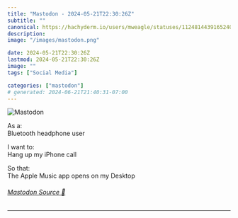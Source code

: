 ```yaml
---
title: "Mastodon - 2024-05-21T22:30:26Z"
subtitle: ""
canonical: https://hachyderm.io/users/mweagle/statuses/112481443916524080
description:
image: "/images/mastodon.png"

date: 2024-05-21T22:30:26Z
lastmod: 2024-05-21T22:30:26Z
image: ""
tags: ["Social Media"]

categories: ["mastodon"]
# generated: 2024-06-21T21:40:31-07:00
---
```

![Mastodon](/images/mastodon.png)

<p>As a:<br />Bluetooth headphone user</p><p>I want to:<br />Hang up my iPhone call</p><p>So that:<br />The Apple Music app opens on my Desktop</p>


###### [Mastodon Source 🐘](https://hachyderm.io/@mweagle/112481443916524080)

___
